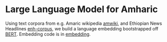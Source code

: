 # Large Language Model for Amharic

Using text corpora from e.g. Amaric wikipedia [amwiki](amwiki), and
Ethiopian News Headlines [enh-corpus](enh-corpus), we build a language
embedding bootstrapped off
[BERT](https://github.com/google-research/bert). Embedding code is in
[embedding](embedding).


